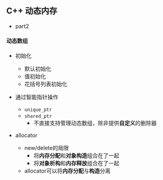 ## C++ 动态内存
* part2

#### 动态数组
* 初始化
    * 默认初始化
    * 值初始化
    * 花括号列表初始化

* 通过智能指针操作
    * `unique_ptr`
    * `shared_ptr`
        * 不直接支持管理动态数组，除非提供**自定义**的删除器

* allocator
    * new/delete的局限
        * 将**内存分配**和**对象构造**组合在了一起
        * 将**对象析构**和**内存释放**组合在了一起
    * allocator可以将**内存分配**与**构造**分离



